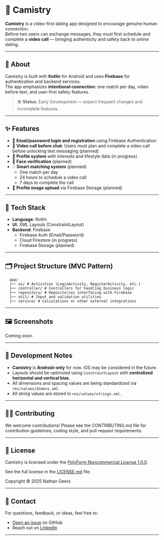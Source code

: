 # 💞 Camistry

**Camistry** is a video-first dating app designed to encourage genuine human connection.  
Before two users can exchange messages, they must first schedule and complete a **video call** — bringing authenticity and safety back to online dating.

---

## 📱 About

Camistry is built with **Kotlin** for Android and uses **Firebase** for authentication and backend services.  
The app emphasizes **intentional connection**: one match per day, video before text, and user-first safety features.

> 🛠️ **Status**: Early Development — expect frequent changes and incomplete features.

---

## ✨ Features

- 🔐 **Email/password login and registration** using Firebase Authentication
- 🎥 **Video call before chat**: Users must plan and complete a video call before unlocking text messaging (planned)
- 🧠 **Profile system** with interests and lifestyle data (in progress)
- 📝 **Face verification** (planned)
- 💡 **Smart matching system** (planned)
    - One match per day
    - 24 hours to schedule a video call
    - 7 days to complete the call
- 📸 **Profile image upload** via Firebase Storage (planned)

---

## 🔧 Tech Stack

- **Language**: Kotlin
- **UI**: XML Layouts (ConstraintLayout)
- **Backend**: Firebase
  - Firebase Auth (Email/Password)
  - Cloud Firestore (in progress)
  - Firebase Storage (planned)

---

## 🗂 Project Structure (MVC Pattern)
```
  app/
  ├── ui/ # Activities (LoginActivity, RegisterActivity, etc.)
  ├── controller/ # Controllers for handling business logic
  ├── repository/ # Repositories interfacing with Firebase
  ├── util/ # Input and validation utilities
  ├── service/ # Calculations or other external integrations
```

---

## 🖼 Screenshots

Coming soon.

---

## 🧪 Development Notes

- **Camistry** is **Android-only** for now. iOS may be considered in the future.
- Layouts should be optimized using `ConstraintLayout` with **centralized horizontal and vertical bias**.
- All dimensions and spacing values are being standardized via `res/values/dimens.xml`.
- All string values are stored in `res/values/strings.xml`.

---

## 🧑‍💻 Contributing

We welcome contributions!
Please see the CONTRIBUTING.md file for contribution guidelines, coding style, and pull request requirements.

---

## 📜 License

Camistry is licensed under the [PolyForm Noncommercial License 1.0.0](https://polyformproject.org/licenses/noncommercial/1.0.0/).

See the full license in the [LICENSE.md](./LICENSE.md) file.

Copyright © 2025 Nathan Geers

---

## 💬 Contact

For questions, feedback, or ideas, feel free to:

- [Open an issue](../../issues) on GitHub  
- Reach out on [LinkedIn](https://www.linkedin.com/in/your-linkedin-profile)

---
